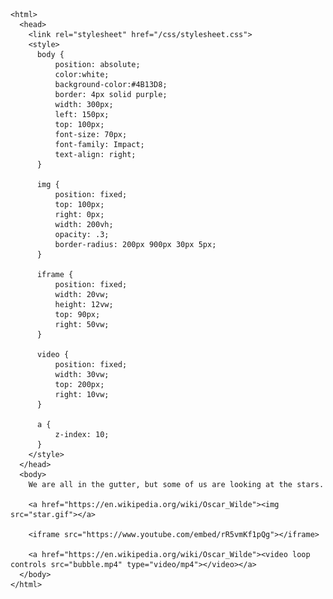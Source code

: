 <!doctype html>
    <html>
      <head>
        <link rel="stylesheet" href="/css/stylesheet.css">
        <style>
          body {
              position: absolute;
              color:white;
              background-color:#4B13D8;
              border: 4px solid purple;
              width: 300px;
              left: 150px;
              top: 100px;
              font-size: 70px;
              font-family: Impact;
              text-align: right;
          }

          img {
              position: fixed;
              top: 100px;
              right: 0px;
              width: 200vh;
              opacity: .3;
              border-radius: 200px 900px 30px 5px;
          }

          iframe {
              position: fixed;
              width: 20vw;
              height: 12vw;
              top: 90px;
              right: 50vw;
          }

          video {
              position: fixed;
              width: 30vw;
              top: 200px;
              right: 10vw;
          }

          a {
              z-index: 10;
          }
        </style>
      </head>
      <body>
        We are all in the gutter, but some of us are looking at the stars.

        <a href="https://en.wikipedia.org/wiki/Oscar_Wilde"><img src="star.gif"></a>

        <iframe src="https://www.youtube.com/embed/rR5vmKf1pQg"></iframe>

        <a href="https://en.wikipedia.org/wiki/Oscar_Wilde"><video loop controls src="bubble.mp4" type="video/mp4"></video></a>
      </body>
    </html>
